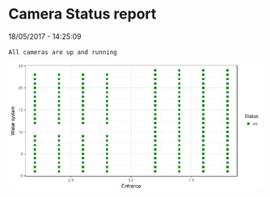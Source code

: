Camera Status report
================
18/05/2017 - 14:25:09

    All cameras are up and running

![](camreport_files/figure-markdown_github/unnamed-chunk-2-1.png)
